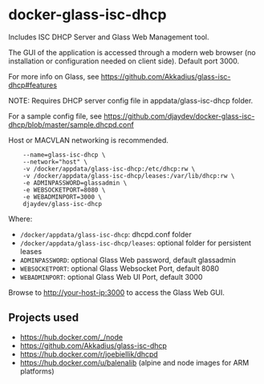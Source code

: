 # docker-glass-isc-dhcp

Includes ISC DHCP Server and Glass Web Management tool.

The GUI of the application is accessed through a modern web browser (no installation or configuration needed on client side). Default port 3000.

For more info on Glass, see <https://github.com/Akkadius/glass-isc-dhcp#features>

NOTE: Requires DHCP server config file in appdata/glass-isc-dhcp folder.

For a sample config file, see <https://github.com/djaydev/docker-glass-isc-dhcp/blob/master/sample.dhcpd.conf>

Host or MACVLAN networking is recommended.

```docker run -d \
    --name=glass-isc-dhcp \
    --network="host" \
    -v /docker/appdata/glass-isc-dhcp:/etc/dhcp:rw \
    -v /docker/appdata/glass-isc-dhcp/leases:/var/lib/dhcp:rw \
    -e ADMINPASSWORD=glassadmin \
    -e WEBSOCKETPORT=8080 \
    -e WEBADMINPORT=3000 \
    djaydev/glass-isc-dhcp
```

Where:

- `/docker/appdata/glass-isc-dhcp`: dhcpd.conf folder
- `/docker/appdata/glass-isc-dhcp/leases`: optional folder for persistent leases
- `ADMINPASSWORD`: optional Glass Web password, default glassadmin
- `WEBSOCKETPORT`: optional Glass Websocket Port, default 8080
- `WEBADMINPORT`: optional Glass Web UI Port, default 3000

Browse to <http://your-host-ip:3000> to access the Glass Web GUI.

## Projects used

- <https://hub.docker.com/_/node>
- <https://github.com/Akkadius/glass-isc-dhcp>
- <https://hub.docker.com/r/joebiellik/dhcpd>
- <https://hub.docker.com/u/balenalib> (alpine and node images for ARM platforms)
